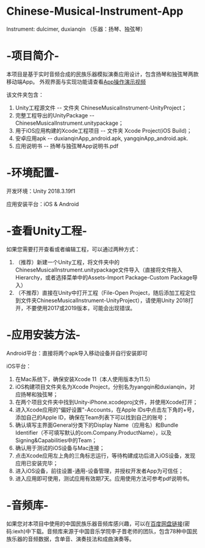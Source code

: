 # Chinese-Musical-Instrument-App
Instrument: dulcimer, duxianqin （乐器：扬琴、独弦琴）


# -项目简介-
本项目是基于实时音频合成的民族乐器模拟演奏应用设计，包含扬琴和独弦琴两款移动端App。
外观界面与实现功能请查看[App操作演示视频](https://www.iqiyi.com/v_19rxp6uhz0.html)

该文件夹包含：
1) Unity工程源文件 -- 文件夹 ChineseMusicalInstrument-UnityProject；
2) 完整工程导出的UnityPackage -- ChineseMusicalInstrument.unitypackage；
3) 用于iOS应用构建的Xcode工程项目 -- 文件夹 Xcode Project(iOS Build)；
4) 安卓应用apk -- duxianqinApp_android.apk, yangqinApp_android.apk.
5) 应用说明书 -- 扬琴与独弦琴App说明书.pdf

# -环境配置-
开发环境：Unity 2018.3.19f1

应用安装平台：iOS & Android

# -查看Unity工程-
如果您需要打开查看或者编辑工程，可以通过两种方式：
1) （推荐）新建一个Unity工程，将文件夹中的ChineseMusicalInstrument.unitypackage文件导入（直接将文件拖入Hierarchy，或者选择菜单中的Assets-Import Package-Custom Package导入）
2) （不推荐）直接在Unity中打开工程（File-Open Project，随后添加工程定位到文件夹ChineseMusicalInstrument-UnityProject），请使用Unity 2018打开，不要使用2017或2019版本，可能会出现错误。

# -应用安装方法-
Android平台：直接将两个apk导入移动设备并自行安装即可

iOS平台：
1) 在Mac系统下，确保安装Xcode 11（本人使用版本为11.5）
2) iOS构建项目文件夹名为Xcode Project，分别名为yangqin和duxianqin，对应扬琴和独弦琴；
3) 在两个项目文件夹中找到Unity-iPhone.xcodeproj文件，并使用Xcode打开；
4) 进入Xcode应用的“偏好设置"-Accounts，在Apple IDs中点击左下角的+号，添加自己的Apple ID，确保在Team列表下可以找到自己的账号；
4) 确认填写主界面General分类下的Display Name（应用名）和Bundle Identifier（不可填写默认的com.Company.ProductName），以及Signing&Capabilities中的Team；
5) 确认用于测试的iOS设备与Mac连接；
6) 点击Xcode应用左上角的三角标志运行，等待构建成功后进入iOS设备，发现应用已安装完毕；
7) 进入iOS设备，前往设置-通用-设备管理，并授权开发者App为可信任；
8) 进入应用即可使用，测试应用有效期7天。应用使用方法可参考pdf说明书。


# -音频库-
如果您对本项目中使用的中国民族乐器音频库感兴趣，可以在[百度网盘链接](https://pan.baidu.com/s/1GoPQDVJJrTVcbpsE9H5tNw)(密码:iexh)中下载。音频库来源于中国音乐学院李子晋老师的团队，包含78种中国民族乐器的音频数据，含单音、演奏技法和成曲演奏等。

